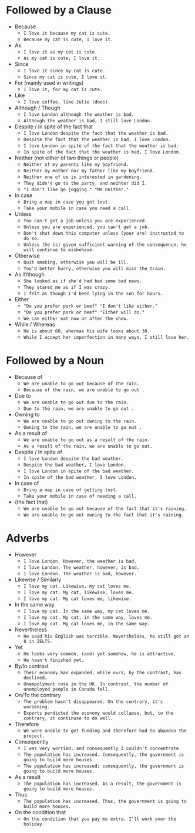 # Followed by a Clause

- Because
  - `I love it because my cat is cute.`
  - `Because my cat is cute, I love it.`
- As
  - `I love it as my cat is cute.`
  - `As my cat is cute, I love it.`
- Since
  - `I love it since my cat is cute.`
  - `Since my cat is cute, I love it.`
- For (mainly used in writings)
  - `I love it, for my cat is cute.`
- Like
  - `I love coffee, like Julie (does).`
- Although / Though
  - `I love London although the weather is bad.`
  - `Although the weather is bad, I still love London.`
- Despite / In spite of the fact that
  - `I love London despite the fact that the weather is bad.`
  - `Despite the fact that the weather is bad, I love London.`
  - `I love London in spite of the fact that the weather is bad.`
  - `In spite of the fact that the weather is bad, I love London.`
- Neither (not either of two things or people)
  - `Neither of my parents like my boyfriend.`
  - `Neither my mother nor my father like my boyfriend.`
  - `Neither one of us is interested in gardening.`
  - `They didn't go to the party, and neihter did I.`
  - `"I don't like go jogging." "Me neither."`
- In case
  - `Bring a map in case you get lost.`
  - `Take your mobile in case you need a call.`
- Unless
  - `You can't get a job unless you are experienced.`
  - `Unless you are experienced, you can't get a job.`
  - `Don't shut down this computer unless (your are) instructed to do so.`
  - `Unless (he is) given sufficient warning of the consequence, he will continue to misbehave.`
- Otherwise
  - `Quit smoking, otherwise you will be ill.`
  - `You'd better hurry, otherwise you will miss the train.`
- As if/though
  - `She looked as if she'd had bad some bad news.`
  - `They stared me as if I was crazy.`
  - `I felt as though I'd been lying in the sun for hours.`
- Either
  - `"Do you prefer pork or beef" "I don't like either."`
  - `"Do you prefer pork or beef" "Either will do."`
  - `We can either eat now or after the show.`
- While / Whereas
  - `He is about 60, whereas his wife looks about 30.`
  - `While I accept her imperfection in many ways, I still love her.`

# Followed by a Noun

- Because of
  - `We are unable to go out because of the rain.`
  - `Because of the rain, we are unable to go out .`
- Due to
  - `We are unable to go out due to the rain.`
  - `Due to the rain, we are unable to go out .`
- Owning to
  - `We are unable to go out owning to the rain.`
  - `Owning to the rain, we are unable to go out .`
- As a result of
  - `We are unable to go out as a result of the rain.`
  - `As a result of the rain, we are unable to go out.`
- Despite / In spite of
  - `I love London despite the bad weather.`
  - `Despite the bad weather, I love London.`
  - `I love London in spite of the bad weather.`
  - `In spite of the bad weather, I love London.`
- In case of
  - `Bring a map in case of getting lost.`
  - `Take your mobile in case of needing a call.`
- (the fact that)
  - `We are unable to go out because of the fact that it's raining.`
  - `We are unable to go out owning to the fact that it's raining.`

# Adverbs
- However
  - `I love London. However, the weather is bad.`
  - `I love London. The weather, however, is bad.`
  - `I love London. The weather is bad, however.`
- Likewise / Similarly
  - `I love my cat. Likewise, my cat loves me.`
  - `I love my cat. My cat, likewise, loves me.`
  - `I love my cat. My cat loves me, likewise.`
- In the same way
  - `I love my cat. In the same way, my cat loves me.`
  - `I love my cat. My cat, in the same way, loves me.`
  - `I love my cat. My cat loves me, in the same way.`
- Nevertheless
  - `He said his English was terrible. Nevertheless, he still got an 8 in IELTS.`
- Yet
  - `He looks very common, (and) yet somehow, he is attractive.`
  - `He hasn't finished yet.`
- By/In contrast
  - `Their economy has expanded, while ours, by the contrast, has declined.`
  - `Unempolyment rose in the UK. In contrast, the number of unemployed people in Canada fell.`
- On/To the contrary
  - `The problem hasn't disappeared. On the contrary, it's worsening.`
  - `Experts perdicted the economy would collapse, but, to the contrary, it continuse to do well.`
- Therefore
  - `We were unable to get funding and therefore had to abandon the project.`
- Consequently
  - `I was very worried, and consequently I couldn't concentrate.`
  - `The population has increased. Consequently, the government is going to build more houses.`
  - `The population has increased; consequently, the government is going to build more houses.`
- As a result
  - `The population has increased. As a result, the government is going to build more houses.`
- Thus
  - `The population has increased. Thus, the government is going to build more houses.`
- On the condition that
  - `On the condition that you pay me extra, I'll work over the holiday.`